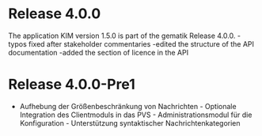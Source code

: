 # Release 4.0.0
The application KIM version 1.5.0 is part of the gematik Release 4.0.0. -typos fixed after stakeholder commentaries -edited the structure of the API documentation -added the section of licence in the API

# Release 4.0.0-Pre1
- Aufhebung der Größenbeschränkung von Nachrichten - Optionale Integration des Clientmoduls in das PVS - Administrationsmodul für die Konfiguration - Unterstützung syntaktischer Nachrichtenkategorien

